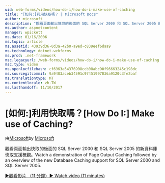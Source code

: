 ```yaml
---
uid: web-forms/videos/how-do-i/how-do-i-make-use-of-caching
title: "[如何:]利用快取嗎？ | Microsoft Docs"
author: microsoft
description: "觀看頁面輸出快取的後面的 SQL Server 2000 和 SQL Server 2005 的新資料庫快取支援概觀。"
ms.author: aspnetcontent
manager: wpickett
ms.date: 01/16/2006
ms.topic: article
ms.assetid: 43939d36-0d3a-42b0-a9ed-c839eef6daa9
ms.technology: dotnet-webforms
ms.prod: .net-framework
msc.legacyurl: /web-forms/videos/how-do-i/how-do-i-make-use-of-caching
msc.type: video
ms.openlocfilehash: cf6963a54376998ccb08abc90f96663245c198dc
ms.sourcegitcommit: 9a9483aceb34591c97451997036a9120c3fe2baf
ms.translationtype: MT
ms.contentlocale: zh-TW
ms.lasthandoff: 11/10/2017
---
```

<a name="how-do-i-make-use-of-caching"></a><span data-ttu-id="ae7ae-104">[如何:]利用快取嗎？</span><span class="sxs-lookup"><span data-stu-id="ae7ae-104">[How Do I:] Make use of Caching?</span></span>
====================
<span data-ttu-id="ae7ae-105">由[Microsoft](https://github.com/microsoft)</span><span class="sxs-lookup"><span data-stu-id="ae7ae-105">by [Microsoft](https://github.com/microsoft)</span></span>

<span data-ttu-id="ae7ae-106">觀看頁面輸出快取的後面的 SQL Server 2000 和 SQL Server 2005 的新資料庫快取支援概觀。</span><span class="sxs-lookup"><span data-stu-id="ae7ae-106">Watch a demonstration of Page Output Caching followed by an overview of the new Database Caching support for SQL Server 2000 and SQL Server 2005.</span></span>

[<span data-ttu-id="ae7ae-107">&#9654;觀看影片 （11 分鐘）</span><span class="sxs-lookup"><span data-stu-id="ae7ae-107">&#9654; Watch video (11 minutes)</span></span>](https://channel9.msdn.com/Blogs/ASP-NET-Site-Videos/how-do-i-make-use-of-caching)
